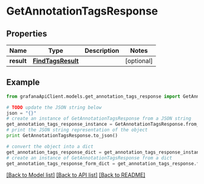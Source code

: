 # GetAnnotationTagsResponse


## Properties
Name | Type | Description | Notes
------------ | ------------- | ------------- | -------------
**result** | [**FindTagsResult**](FindTagsResult.md) |  | [optional] 

## Example

```python
from grafanaApiClient.models.get_annotation_tags_response import GetAnnotationTagsResponse

# TODO update the JSON string below
json = "{}"
# create an instance of GetAnnotationTagsResponse from a JSON string
get_annotation_tags_response_instance = GetAnnotationTagsResponse.from_json(json)
# print the JSON string representation of the object
print GetAnnotationTagsResponse.to_json()

# convert the object into a dict
get_annotation_tags_response_dict = get_annotation_tags_response_instance.to_dict()
# create an instance of GetAnnotationTagsResponse from a dict
get_annotation_tags_response_form_dict = get_annotation_tags_response.from_dict(get_annotation_tags_response_dict)
```
[[Back to Model list]](../README.md#documentation-for-models) [[Back to API list]](../README.md#documentation-for-api-endpoints) [[Back to README]](../README.md)



